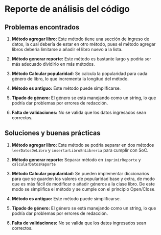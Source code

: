 # Reporte de análisis del código

## Problemas encontrados

1. **Método agregar libro:** Este método tiene una sección de ingreso de datos, la cual debería de estar en otro método, pues el método agregar libros debería limitarse a añadir el libro nuevo a la lista.

2. **Método generar reporte:** Este método es bastante largo y podría ser más adecuado dividirlo en más métodos.

3. **Método Calcular popularidad:** Se calcula la popularidad para cada género de libro, lo que incrementa la longitud del método.

4. **Método es antiguo:** Este método puede simplificarse.

5. **Tipado de género:** El género se está manejando como un string, lo que podría dar problemas por errores de redacción.

6. **Falta de validaciones:** No se valida que los datos ingresados sean correctos.

## Soluciones y buenas prácticas

1. **Método agregar libro:** Este método se podría separar en dos métodos `leerDatosDeLibro` y `insertarLibroEnLibreria` para cumplir con SoC.

2. **Método generar reporte:** Separar método en `imprimirReporte` y `calcularDatosReporte`

3. **Método Calcular popularidad:** Se pueden implementar diccionarios para que se guarden los valores de popularidad base y extra, de modo que es más fácil de modificar o añadir géneros a la clase libro. De este modo se simplifica el método y se cumple con el principio Open/Close.

4. **Método es antiguo:** Este método puede simplificarse.

5. **Tipado de género:** El género se está manejando como un string, lo que podría dar problemas por errores de redacción.

6. **Falta de validaciones:** No se valida que los datos ingresados sean correctos.
